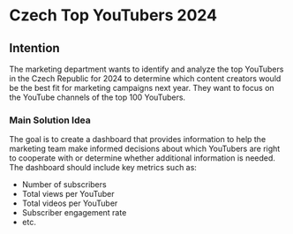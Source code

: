 # Czech Top YouTubers 2024

## Intention
The marketing department wants to identify and analyze the top YouTubers in the Czech Republic for 2024 to determine which content creators would be the best fit for marketing campaigns next year. They want to focus on the YouTube channels of the top 100 YouTubers.

### Main Solution Idea
The goal is to create a dashboard that provides information to help the marketing team make informed decisions about which YouTubers are right to cooperate with or determine whether additional information is needed. The dashboard should include key metrics such as:
- Number of subscribers
- Total views per YouTuber
- Total videos per YouTuber
- Subscriber engagement rate
- etc.


